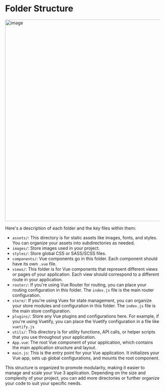 # Folder Structure

<img width="655" alt="image" src="https://github.com/Viveksingh1990/vue3-tutorial/assets/34119931/8d51ecf7-14cc-4970-b077-916063665295">

Here's a description of each folder and the key files within them:
* `assets/`: This directory is for static assets like images, fonts, and styles. You can organize your assets into subdirectories as needed.
* `images/`: Store images used in your project.
* `styles/`: Store global CSS or SASS/SCSS files.
* `components/`: Vue components go in this folder. Each component should have its own `.vue` file.
* `views/`: This folder is for Vue components that represent different views or pages of your application. Each view should correspond to a different route in your application.
* `router/`: If you're using Vue Router for routing, you can place your routing configuration in this folder. The `index.js` file is the main router configuration.
* `store/`: If you're using Vuex for state management, you can organize your store modules and configuration in this folder. The `index.js` file is the main store configuration.
* `plugins/`: Store any Vue plugins and configurations here. For example, if you're using Vuetify, you can place the Vuetify configuration in a file like `vuetify.js`
* `utils/`: This directory is for utility functions, API calls, or helper scripts that you use throughout your application.
* `App.vue`: The root Vue component of your application, which contains the main application structure and layout.
* `main.js`: This is the entry point for your Vue application. It initializes your Vue app, sets up global configurations, and mounts the root component.

This structure is organized to promote modularity, making it easier to manage and scale your Vue 3 application. Depending on the size and complexity of your project, you can add more directories or further organize your code to suit your specific needs.



